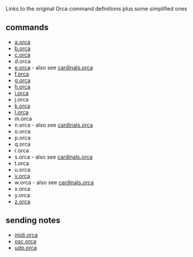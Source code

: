 Links to the original Orca command definitions plus some simplified ones

## commands
* [a.orca](https://git.sr.ht/~rabbits/orca-examples/tree/master/basics/a.orca)
* [b.orca](https://git.sr.ht/~rabbits/orca-examples/tree/master/basics/b.orca)
* [c.orca](https://git.sr.ht/~rabbits/orca-examples/tree/master/basics/c.orca)
* d.orca
* [e.orca](./e.orca) - also see [cardinals.orca](https://git.sr.ht/~rabbits/orca-examples/tree/master/benchmarks/cardinals.orca)
* [f.orca](https://git.sr.ht/~rabbits/orca-examples/tree/master/basics/f.orca)
* [g.orca](https://git.sr.ht/~rabbits/orca-examples/tree/master/basics/g.orca)
* [h.orca](https://git.sr.ht/~rabbits/orca-examples/tree/master/basics/h.orca)
* [i.orca](https://git.sr.ht/~rabbits/orca-examples/tree/master/basics/i.orca)
* j.orca
* [k.orca](https://git.sr.ht/~rabbits/orca-examples/tree/master/basics/k.orca)
* [l.orca](https://git.sr.ht/~rabbits/orca-examples/tree/master/basics/l.orca)
* m.orca
* n.orca - also see [cardinals.orca](https://git.sr.ht/~rabbits/orca-examples/tree/master/benchmarks/cardinals.orca)
* o.orca
* p.orca
* q.orca
* r.orca
* s.orca - also see [cardinals.orca](https://git.sr.ht/~rabbits/orca-examples/tree/master/benchmarks/cardinals.orca)
* t.orca
* u.orca
* [v.orca](https://git.sr.ht/~rabbits/orca-examples/tree/master/basics/v.orca)
* w.orca - also see [cardinals.orca](https://git.sr.ht/~rabbits/orca-examples/tree/master/benchmarks/cardinals.orca)
* x.orca
* y.orca
* [z.orca](https://git.sr.ht/~rabbits/orca-examples/tree/master/basics/z.orca)

## sending notes
* [midi.orca](https://git.sr.ht/~rabbits/orca-examples/tree/master/basics/_midi.orca)
* [osc.orca](https://git.sr.ht/~rabbits/orca-examples/tree/master/basics/_osc.orca)
* [udp.orca](https://git.sr.ht/~rabbits/orca-examples/tree/master/basics/_udp.orca)
